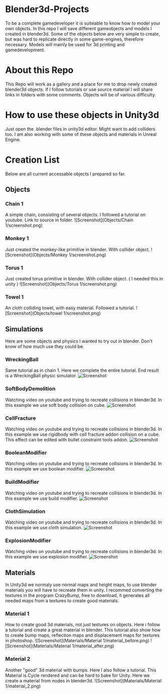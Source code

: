 # Blender3d-Projects

To be a complete gamedeveloper it is suiteable to know how to model your own objects.
In this repo I will save different gameobjects and models I created in blender3d.
Some of the objects below are very simple to create, but was hard to replicate
directly in some game-engines, therefore necessary. Models will mainly be used for
3d printing and gamedevelopment.

# About this Repo
This Repo will work as a gallery and a place for me to drop newly created blender3d objects.
If I follow tutorials or use source material I will share links in folders with some comments.
Objects will be of various difficulty.

# How to use these objects in Unity3d
Just open the .blender files in unity3d editor. Might want to add colliders too.
I am also working with some of these objects and materials in Unreal Engine.

# Creation List
Below are all current accessable objects I prepared so far.

## Objects
### Chain 1
A simple chain, consisting of several objects.
I followed a tutorial on youtube.
Link to source in folder.
![Screenshot](Objects/Chain 1/screenshot.png)

### Monkey 1
Just created the monkey-like primitive in blender.
With collider object.
![Screenshot](Objects/Monkey 1/screenshot.png)

### Torus 1
Just created torus primitive in blender.
With collider object. ( I needed this in unity )
![Screenshot](Objects/Torus 1/screenshot.png)

### Towel 1
An cloth colliding towel, with easy material.
Followed a tutorial.
![Screenshot](Objects/towel 1/screenshot.png)

## Simulations
Here are some objects and physics I wanted to try out in blender.
Don't know of how much use they could be.

### WreckingBall
Same tutorial as in chain 1. Here we complete the entire tutorial.
End result is a WreckingBall physic simulator.
![Screenshot](Simulations/WreckingBall/screenshot.png)

### SoftBodyDemolition
Watching video on youtube and trying to recreate collisions in blender3d.
In this example we use soft body collision on cube.
![Screenshot](Simulations/SoftBodyDemolition/screenshot.png)

### CellFracture
Watching video on youtube and trying to recreate collisions in blender3d.
In this example we use rigidbody with cell fracture addon collision on a cube.
This effect can be edited with bullet constraint tools addon.
![Screenshot](Simulations/CellFracture/screenshot.png)

### BooleanModifier
Watching video on youtube and trying to recreate collisions in blender3d.
In this example we use boolean modifier.
![Screenshot](Simulations/BooleanModifier/screenshot.png)

### BuildModifier
Watching video on youtube and trying to recreate collisions in blender3d.
In this example we use build modifier.
![Screenshot](Simulations/BuildModifier/screenshot.png)

### ClothSimulation
Watching video on youtube and trying to recreate collisions in blender3d.
In this example we use cloth simulation.
![Screenshot](Simulations/ClothSimulation/screenshot.png)

### ExplosionModifier
Watching video on youtube and trying to recreate collisions in blender3d.
In this example we use explosion modifier.
![Screenshot](Simulations/ExplosionModifier/screenshot.png)





## Materials
In Unity3d we normaly use normal maps and height maps, to use blender materials
you will have to recreate them in unity. I recommed converting the textures in
the program CrazyBump, free to download, it generates all needed maps from a textures
 to create good materials.

### Material 1
How to create good 3d materials, not just textures on objects.
Here i follow a tutorial and create a great material in blender.
This tutorial also show how to create bump maps, reflection maps and displacement maps for textures in photoshop.
![Screenshot](Materials/Material 1/material_before.png)
![Screenshot](Materials/Material 1/material_after.png)

### Material 2
Another "good" 3d material with bumps. Here I also follow a tutorial.
This Material is Cycle rendered and can be hard to bake for Unity.
Here we create a material from nodes in blender3d.
![Screenshot](Materials/Material 1/material_2.png)
